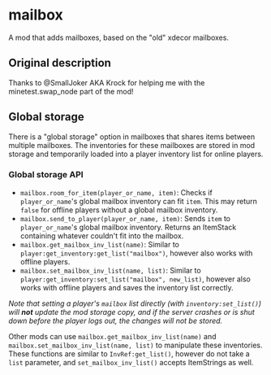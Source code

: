 # mailbox

A mod that adds mailboxes, based on the "old" xdecor mailboxes.

## Original description

Thanks to @SmallJoker AKA Krock for helping me with the minetest.swap_node part
of the mod!

## Global storage

There is a "global storage" option in mailboxes that shares items between
multiple mailboxes. The inventories for these mailboxes are stored in mod
storage and temporarily loaded into a player inventory list for online players.

### Global storage API

 - `mailbox.room_for_item(player_or_name, item)`: Checks if `player_or_name`'s
    global mailbox inventory can fit `item`. This may return `false` for
    offline players without a global mailbox inventory.
 - `mailbox.send_to_player(player_or_name, item)`: Sends `item` to
    `player_or_name`'s global mailbox inventory. Returns an ItemStack
    containing whatever couldn't fit into the mailbox.
 - `mailbox.get_mailbox_inv_list(name)`: Similar to
    `player:get_inventory:get_list("mailbox")`, however also works with offline
    players.
 - `mailbox.set_mailbox_inv_list(name, list)`: Similar to
    `player:get_inventory:set_list("mailbox", new_list)`, however also works
    with offline players and saves the inventory list correctly.

*Note that setting a player's `mailbox` list directly (with
`inventory:set_list()`) will **not** update the mod storage copy, and if the
server crashes or is shut down before the player logs out, the changes will not
be stored.*

Other mods can use `mailbox.get_mailbox_inv_list(name)` and
`mailbox.set_mailbox_inv_list(name, list)` to manipulate these inventories.
These functions are similar to `InvRef:get_list()`, however do not take a
`list` parameter, and `set_mailbox_inv_list()` accepts ItemStrings as well.
